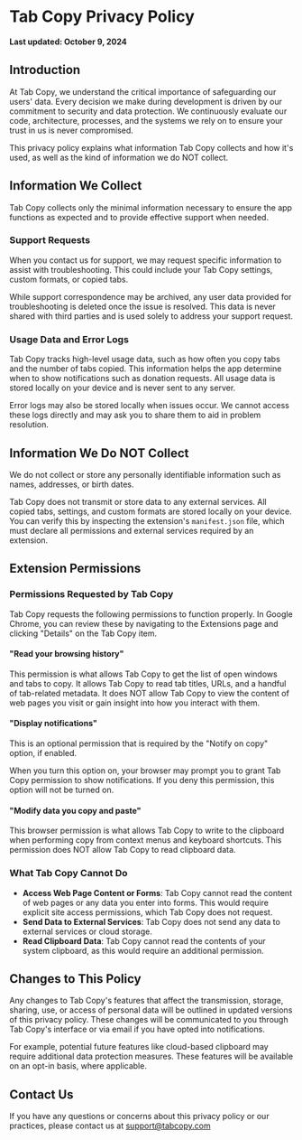 # Tab Copy Privacy Policy

**Last updated: October 9, 2024**

## Introduction

At Tab Copy, we understand the critical importance of safeguarding our users' data. Every decision we make during development is driven by our commitment to security and data protection. We continuously evaluate our code, architecture, processes, and the systems we rely on to ensure your trust in us is never compromised.

This privacy policy explains what information Tab Copy collects and how it's used, as well as the kind of information we do NOT collect.

## Information We Collect

Tab Copy collects only the minimal information necessary to ensure the app functions as expected and to provide effective support when needed.

### Support Requests

When you contact us for support, we may request specific information to assist with troubleshooting. This could include your Tab Copy settings, custom formats, or copied tabs.

While support correspondence may be archived, any user data provided for troubleshooting is deleted once the issue is resolved. This data is never shared with third parties and is used solely to address your support request.

### Usage Data and Error Logs

Tab Copy tracks high-level usage data, such as how often you copy tabs and the number of tabs copied. This information helps the app determine when to show notifications such as donation requests. All usage data is stored locally on your device and is never sent to any server.

Error logs may also be stored locally when issues occur. We cannot access these logs directly and may ask you to share them to aid in problem resolution.

## Information We Do NOT Collect

We do not collect or store any personally identifiable information such as names, addresses, or birth dates.

Tab Copy does not transmit or store data to any external services. All copied tabs, settings, and custom formats are stored locally on your device. You can verify this by inspecting the extension's `manifest.json` file, which must declare all permissions and external services required by an extension.

## Extension Permissions

### Permissions Requested by Tab Copy

Tab Copy requests the following permissions to function properly. In Google Chrome, you can review these by navigating to the Extensions page and clicking "Details" on the Tab Copy item.

#### "Read your browsing history"

This permission is what allows Tab Copy to get the list of open windows and tabs to copy. It allows Tab Copy to read tab titles, URLs, and a handful of tab-related metadata. It does NOT allow Tab Copy to view the content of web pages you visit or gain insight into how you interact with them.

#### "Display notifications"

This is an optional permission that is required by the "Notify on copy" option, if enabled.

When you turn this option on, your browser may prompt you to grant Tab Copy permission to show notifications. If you deny this permission, this option will not be turned on.

#### "Modify data you copy and paste"

This browser permission is what allows Tab Copy to write to the clipboard when performing copy from context menus and keyboard shortcuts. This permission does NOT allow Tab Copy to read clipboard data.

### What Tab Copy Cannot Do

- **Access Web Page Content or Forms**: Tab Copy cannot read the content of web pages or any data you enter into forms. This would require explicit site access permissions, which Tab Copy does not request.
- **Send Data to External Services**: Tab Copy does not send any data to external services or cloud storage.
- **Read Clipboard Data**: Tab Copy cannot read the contents of your system clipboard, as this would require an additional permission.

## Changes to This Policy

Any changes to Tab Copy's features that affect the transmission, storage, sharing, use, or access of personal data will be outlined in updated versions of this privacy policy. These changes will be communicated to you through Tab Copy's interface or via email if you have opted into notifications.

For example, potential future features like cloud-based clipboard may require additional data protection measures. These features will be available on an opt-in basis, where applicable.

## Contact Us

If you have any questions or concerns about this privacy policy or our practices, please contact us at support@tabcopy.com